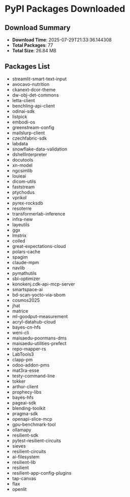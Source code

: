 # PyPI Packages Downloaded

## Download Summary
- **Download Time**: 2025-07-29T21:33:36.144308
- **Total Packages**: 77
- **Total Size**: 26.84 MB

## Packages List
- streamlit-smart-text-input
- avocavo-nutrition
- ckanext-dcor-theme
- dw-obj-det-commons
- letta-client
- benchling-api-client
- odinai-sdk
- listpick
- embodi-os
- greenstream-config
- mailslurp-client
- czechfabric-sdk
- labdata
- snowflake-data-validation
- dshellInterpreter
- docutools
- xn-model
- ngcsimlib
- louieai
- dicom-utils
- faststream
- ptychodus
- vprikol
- pyrex-rocksdb
- resoterre
- transformerlab-inference
- infra-new
- layeutils
- ggx
- lmstrix
- coiled
- great-expectations-cloud
- polars-cache
- spagim
- claude-mpm
- navlib
- pymathutils
- sbl-optimizer
- konokenj.cdk-api-mcp-server
- smartspace-ai
- bd-scan-yocto-via-sbom
- cosmos2025
- jhat
- matrice
- ml-goodput-measurement
- acryl-datahub-cloud
- bayes-cn-hfs
- weni-cli
- maisaedu-poormans-dms
- maisaedu-utilities-prefect
- repo-mapper-rs
- LabTools3
- clapp-pm
- odoo-addon-pms
- mat3ra-esse
- testy-command-line
- tokker
- arthur-client
- prophecy-libs
- bayes-hfs
- pageai-sdk
- blending-toolkit
- pragma-sdk
- openapi-slice-mcp
- gpu-benchmark-tool
- ollamapy
- resilient-sdk
- pytest-resilient-circuits
- sieves
- resilient-circuits
- ai-filesystem
- resilient-lib
- resilient
- resilient-app-config-plugins
- tap-canvas
- flax
- openlit
